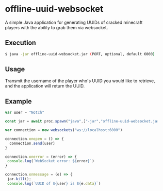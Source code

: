 # offline-uuid-websocket
 A simple Java application for generating UUIDs of cracked minecraft players with the ability to grab them via websocket.

## Execution

```sh 
$ java -jar offline-uuid-websocket.jar (PORT, optional, default 6000) 
```

## Usage

Transmit the username of the player who's UUID you would like to retrieve, and the application will return the UUID.

## Example
```javascript
var user = "Notch"

const jar = await proc.spawn("java",["-jar","offline-uuid-websocket.jar"])

var connection = new websockets("ws://localhost:6000")

connection.onopen = () => {
  connection.send(user)
}

connection.onerror = (error) => {
 console.log(`WebSocket error: ${error}`)
}

connection.onmessage = (e) => {
 jar.kill();
 console.log(`UUID of ${user} is ${e.data}`)
```
